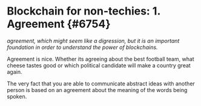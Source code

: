 # Blockchain for non-techies: 1. Agreement {#6754}

_agreement, which might seem like a digression, but it is an important foundation in order to understand the power of blockchains._

Agreement is nice. Whether its agreeing about the best football team, what cheese tastes good or which political candidate will make a country great again.



The very fact that you are able to communicate abstract ideas with another person is based on an agreement about the meaning of the words being spoken.

